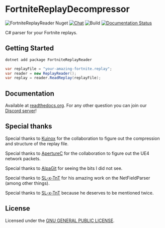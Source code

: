 # FortniteReplayDecompressor

![FortniteReplayReader Nuget](https://img.shields.io/nuget/v/FortniteReplayReader?color=brightgreen)
[![Chat](https://img.shields.io/badge/chat-on%20discord-7289da.svg)](https://discord.gg/p5CMqJC)
![Build](https://github.com/Shiqan/FortniteReplayDecompressor/workflows/Build/badge.svg)
[![Documentation Status](https://readthedocs.org/projects/fortnitereplaydecompressor/badge/?version=latest)](https://fortnitereplaydecompressor.readthedocs.io/en/latest/?badge=latest)

C# parser for your Fortnite replays.

## Getting Started
```powershell
dotnet add package FortniteReplayReader
```

```csharp
var replayFile = "your-amazing-fortnite.replay";
var reader = new ReplayReader();
var replay = reader.ReadReplay(replayFile);
```

## Documentation
Available at [readthedocs.org](https://fortnitereplaydecompressor.readthedocs.io/en/latest/?badge=latest). For any other question you can join our [Discord server](https://discord.gg/p5CMqJC)!

## Special thanks
Special thanks to [Kuinox](https://github.com/Kuinox/ChartsNite) for the collaboration to figure out the compression and structure of the replay file.

Special thanks to [ApertureC](https://github.com/ApertureC/) for the collaboration to figure out the UE4 network packets.

Special thanks to [AlpaGit](https://github.com/AlpaGit) for seeing the bits I did not see.

Special thanks to [SL-x-TnT](https://github.com/SL-x-TnT) for his amazing work on the NetFieldParser (among other things).

Special thanks to [SL-x-TnT](https://github.com/SL-x-TnT) because he deserves to be mentioned twice.

## License
Licensed under the [GNU GENERAL PUBLIC LICENSE](LICENSE).
